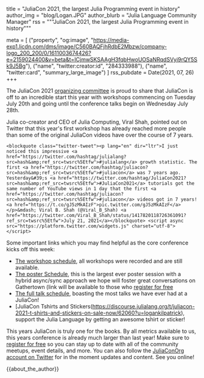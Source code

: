 title = "JuliaCon 2021, the largest Julia Programming event in history"
author_img = "blog/Logan.JPG"
author_blurb = "Julia Language Community Manager"
rss = """JuliaCon 2021, the largest Julia Programming event in history"""

meta = [
    ("property", "og:image", "https://media-exp1.licdn.com/dms/image/C560BAQFjhRdbE2Mbzw/company-logo_200_200/0/1611003674426?e=2159024400&v=beta&t=ICjmwSKSAAgH3fqbHwoUOSaNRqdSVyi9rQY5Sk9J5Bg"),
    ("name", "twitter:creator:id", "284333988"),
    ("name", "twitter:card", "summary_large_image")
    ]
rss_pubdate = Date(2021, 07, 26)
+++

The JuliaCon 2021 [organizing committee](https://juliacon.org/2021/committee/) is proud to share that JuliaCon is off to an incredible start this year with workshops commencing on Tuesday July 20th and going until the conference talks begin on Wednesday July 28th.

Julia co-creator and CEO of Julia Computing, Viral Shah, pointed out on Twitter that this year's first workshop has already reached more people than some of the original JuliaCon videos have over the course of 7 years.
~~~
<blockquote class="twitter-tweet"><p lang="en" dir="ltr">I just noticed this impressive <a href="https://twitter.com/hashtag/julialang?src=hash&amp;ref_src=twsrc%5Etfw">#julialang</a> growth statistic. The first <a href="https://twitter.com/hashtag/juliacon?src=hash&amp;ref_src=twsrc%5Etfw">#juliacon</a> was 7 years ago. Yesterday&#39;s <a href="https://twitter.com/hashtag/JuliaCon2021?src=hash&amp;ref_src=twsrc%5Etfw">#JuliaCon2021</a> tutorials got the same number of YouTube views in 1 day that the first <a href="https://twitter.com/hashtag/juliacon?src=hash&amp;ref_src=twsrc%5Etfw">#juliacon</a> videos got in 7 years! <a href="https://t.co/gJ5zMkAIzF">pic.twitter.com/gJ5zMkAIzF</a></p>&mdash; Viral B. Shah (@Viral_B_Shah) <a href="https://twitter.com/Viral_B_Shah/status/1417820118726361091?ref_src=twsrc%5Etfw">July 21, 2021</a></blockquote> <script async src="https://platform.twitter.com/widgets.js" charset="utf-8"></script>
~~~

Some important links which you may find helpful as the core conference kicks off this week:
- [The workshop schedule](https://juliacon.org/2021/workshops/), all workshops were recorded and are still available.
- [The poster Schedule](https://juliacon.org/2021/posters/), this is the largest ever poster session with a hybrid async/sync approach we hope will foster great conversations on Gathertown (link will be available to those who [register for free](https://juliacon.org/2021/tickets/)
- [The full talk schedule](https://pretalx.com/juliacon2021/schedule/), boasting the most talks we have ever had at a JuliaCon!
- [JuliaCon Tshirts and Stickers(https://discourse.julialang.org/t/juliacon-2021-t-shirts-and-stickers-on-sale-now/62060?u=logankilpatrick), support the Julia Language by getting an awesome tshirt or sticker!

This years JuliaCon is truly one for the books. By all metrics available to us, this years conference is already much larger than last year! Make sure to [register for free](https://juliacon.org/2021/tickets/) so you can stay up to date with all of the community meetups, event details, and more. You can also follow the [JuliaConOrg account on Twitter](https://twitter.com/JuliaConOrg) for in the moment updates and content. See you online!

{{about_the_author}}
